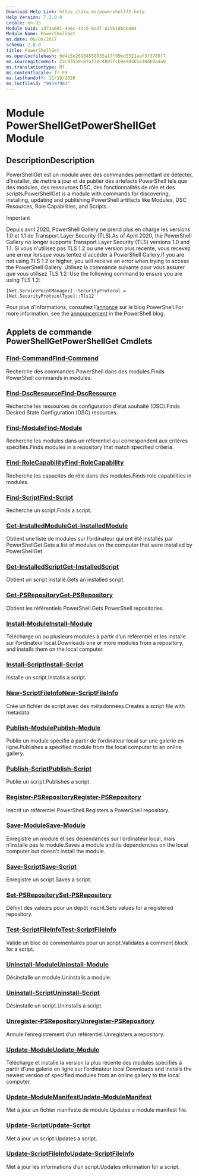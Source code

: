 ```yaml
---
Download Help Link: https://aka.ms/powershell72-help
Help Version: 7.2.0.0
Locale: en-US
Module Guid: 1d73a601-4a6c-43c5-ba3f-619b18bbb404
Module Name: PowerShellGet
ms.date: 06/09/2017
schema: 2.0.0
title: PowerShellGet
ms.openlocfilehash: 0d4e5e26184558055a17f99bd5321aaf3f3789f7
ms.sourcegitcommit: 22c93550c87af30c4895fcb9e9dd65e30d60ada0
ms.translationtype: MT
ms.contentlocale: fr-FR
ms.lasthandoff: 11/19/2020
ms.locfileid: "99597982"
---
```

# <span data-ttu-id="0d5f3-102">Module PowerShellGet</span><span class="sxs-lookup"><span data-stu-id="0d5f3-102">PowerShellGet Module</span></span>

## <span data-ttu-id="0d5f3-103">Description</span><span class="sxs-lookup"><span data-stu-id="0d5f3-103">Description</span></span>

<span data-ttu-id="0d5f3-104">PowerShellGet est un module avec des commandes permettant de détecter, d’installer, de mettre à jour et de publier des artefacts PowerShell tels que des modules, des ressources DSC, des fonctionnalités de rôle et des scripts.</span><span class="sxs-lookup"><span data-stu-id="0d5f3-104">PowerShellGet is a module with commands for discovering, installing, updating and publishing PowerShell artifacts like Modules, DSC Resources, Role Capabilities, and Scripts.</span></span>

> [!IMPORTANT]
> <span data-ttu-id="0d5f3-105">Depuis avril 2020, PowerShell Gallery ne prend plus en charge les versions 1.0 et 1.1 de Transport Layer Security (TLS).</span><span class="sxs-lookup"><span data-stu-id="0d5f3-105">As of April 2020, the PowerShell Gallery no longer supports Transport Layer Security (TLS) versions 1.0 and 1.1.</span></span> <span data-ttu-id="0d5f3-106">Si vous n'utilisez pas TLS 1.2 ou une version plus récente, vous recevez une erreur lorsque vous tentez d'accéder à PowerShell Gallery.</span><span class="sxs-lookup"><span data-stu-id="0d5f3-106">If you are not using TLS 1.2 or higher, you will receive an error when trying to access the PowerShell Gallery.</span></span> <span data-ttu-id="0d5f3-107">Utilisez la commande suivante pour vous assurer que vous utilisez TLS 1.2 :</span><span class="sxs-lookup"><span data-stu-id="0d5f3-107">Use the following command to ensure you are using TLS 1.2:</span></span>
>
> `[Net.ServicePointManager]::SecurityProtocol = [Net.SecurityProtocolType]::Tls12`
>
> <span data-ttu-id="0d5f3-108">Pour plus d’informations, consultez l’[annonce](https://devblogs.microsoft.com/powershell/powershell-gallery-tls-support/) sur le blog PowerShell.</span><span class="sxs-lookup"><span data-stu-id="0d5f3-108">For more information, see the [announcement](https://devblogs.microsoft.com/powershell/powershell-gallery-tls-support/) in the PowerShell blog.</span></span>

## <span data-ttu-id="0d5f3-109">Applets de commande PowerShellGet</span><span class="sxs-lookup"><span data-stu-id="0d5f3-109">PowerShellGet Cmdlets</span></span>

### [<span data-ttu-id="0d5f3-110">Find-Command</span><span class="sxs-lookup"><span data-stu-id="0d5f3-110">Find-Command</span></span>](Find-Command.md)
<span data-ttu-id="0d5f3-111">Recherche des commandes PowerShell dans des modules.</span><span class="sxs-lookup"><span data-stu-id="0d5f3-111">Finds PowerShell commands in modules.</span></span>

### [<span data-ttu-id="0d5f3-112">Find-DscResource</span><span class="sxs-lookup"><span data-stu-id="0d5f3-112">Find-DscResource</span></span>](Find-DscResource.md)
<span data-ttu-id="0d5f3-113">Recherche les ressources de configuration d’état souhaité (DSC).</span><span class="sxs-lookup"><span data-stu-id="0d5f3-113">Finds Desired State Configuration (DSC) resources.</span></span>

### [<span data-ttu-id="0d5f3-114">Find-Module</span><span class="sxs-lookup"><span data-stu-id="0d5f3-114">Find-Module</span></span>](Find-Module.md)
<span data-ttu-id="0d5f3-115">Recherche les modules dans un référentiel qui correspondent aux critères spécifiés.</span><span class="sxs-lookup"><span data-stu-id="0d5f3-115">Finds modules in a repository that match specified criteria.</span></span>

### [<span data-ttu-id="0d5f3-116">Find-RoleCapability</span><span class="sxs-lookup"><span data-stu-id="0d5f3-116">Find-RoleCapability</span></span>](Find-RoleCapability.md)
<span data-ttu-id="0d5f3-117">Recherche les capacités de rôle dans des modules.</span><span class="sxs-lookup"><span data-stu-id="0d5f3-117">Finds role capabilities in modules.</span></span>

### [<span data-ttu-id="0d5f3-118">Find-Script</span><span class="sxs-lookup"><span data-stu-id="0d5f3-118">Find-Script</span></span>](Find-Script.md)
<span data-ttu-id="0d5f3-119">Recherche un script.</span><span class="sxs-lookup"><span data-stu-id="0d5f3-119">Finds a script.</span></span>

### [<span data-ttu-id="0d5f3-120">Get-InstalledModule</span><span class="sxs-lookup"><span data-stu-id="0d5f3-120">Get-InstalledModule</span></span>](Get-InstalledModule.md)
<span data-ttu-id="0d5f3-121">Obtient une liste de modules sur l’ordinateur qui ont été installés par PowerShellGet.</span><span class="sxs-lookup"><span data-stu-id="0d5f3-121">Gets a list of modules on the computer that were installed by PowerShellGet.</span></span>

### [<span data-ttu-id="0d5f3-122">Get-InstalledScript</span><span class="sxs-lookup"><span data-stu-id="0d5f3-122">Get-InstalledScript</span></span>](Get-InstalledScript.md)
<span data-ttu-id="0d5f3-123">Obtient un script installé.</span><span class="sxs-lookup"><span data-stu-id="0d5f3-123">Gets an installed script.</span></span>

### [<span data-ttu-id="0d5f3-124">Get-PSRepository</span><span class="sxs-lookup"><span data-stu-id="0d5f3-124">Get-PSRepository</span></span>](Get-PSRepository.md)
<span data-ttu-id="0d5f3-125">Obtient les référentiels PowerShell.</span><span class="sxs-lookup"><span data-stu-id="0d5f3-125">Gets PowerShell repositories.</span></span>

### [<span data-ttu-id="0d5f3-126">Install-Module</span><span class="sxs-lookup"><span data-stu-id="0d5f3-126">Install-Module</span></span>](Install-Module.md)
<span data-ttu-id="0d5f3-127">Télécharge un ou plusieurs modules à partir d’un référentiel et les installe sur l’ordinateur local.</span><span class="sxs-lookup"><span data-stu-id="0d5f3-127">Downloads one or more modules from a repository, and installs them on the local computer.</span></span>

### [<span data-ttu-id="0d5f3-128">Install-Script</span><span class="sxs-lookup"><span data-stu-id="0d5f3-128">Install-Script</span></span>](Install-Script.md)
<span data-ttu-id="0d5f3-129">Installe un script.</span><span class="sxs-lookup"><span data-stu-id="0d5f3-129">Installs a script.</span></span>

### [<span data-ttu-id="0d5f3-130">New-ScriptFileInfo</span><span class="sxs-lookup"><span data-stu-id="0d5f3-130">New-ScriptFileInfo</span></span>](New-ScriptFileInfo.md)
<span data-ttu-id="0d5f3-131">Crée un fichier de script avec des métadonnées.</span><span class="sxs-lookup"><span data-stu-id="0d5f3-131">Creates a script file with metadata.</span></span>

### [<span data-ttu-id="0d5f3-132">Publish-Module</span><span class="sxs-lookup"><span data-stu-id="0d5f3-132">Publish-Module</span></span>](Publish-Module.md)
<span data-ttu-id="0d5f3-133">Publie un module spécifié à partir de l’ordinateur local sur une galerie en ligne.</span><span class="sxs-lookup"><span data-stu-id="0d5f3-133">Publishes a specified module from the local computer to an online gallery.</span></span>

### [<span data-ttu-id="0d5f3-134">Publish-Script</span><span class="sxs-lookup"><span data-stu-id="0d5f3-134">Publish-Script</span></span>](Publish-Script.md)
<span data-ttu-id="0d5f3-135">Publie un script.</span><span class="sxs-lookup"><span data-stu-id="0d5f3-135">Publishes a script.</span></span>

### [<span data-ttu-id="0d5f3-136">Register-PSRepository</span><span class="sxs-lookup"><span data-stu-id="0d5f3-136">Register-PSRepository</span></span>](Register-PSRepository.md)
<span data-ttu-id="0d5f3-137">Inscrit un référentiel PowerShell.</span><span class="sxs-lookup"><span data-stu-id="0d5f3-137">Registers a PowerShell repository.</span></span>

### [<span data-ttu-id="0d5f3-138">Save-Module</span><span class="sxs-lookup"><span data-stu-id="0d5f3-138">Save-Module</span></span>](Save-Module.md)
<span data-ttu-id="0d5f3-139">Enregistre un module et ses dépendances sur l’ordinateur local, mais n’installe pas le module.</span><span class="sxs-lookup"><span data-stu-id="0d5f3-139">Saves a module and its dependencies on the local computer but doesn't install the module.</span></span>

### [<span data-ttu-id="0d5f3-140">Save-Script</span><span class="sxs-lookup"><span data-stu-id="0d5f3-140">Save-Script</span></span>](Save-Script.md)
<span data-ttu-id="0d5f3-141">Enregistre un script.</span><span class="sxs-lookup"><span data-stu-id="0d5f3-141">Saves a script.</span></span>

### [<span data-ttu-id="0d5f3-142">Set-PSRepository</span><span class="sxs-lookup"><span data-stu-id="0d5f3-142">Set-PSRepository</span></span>](Set-PSRepository.md)
<span data-ttu-id="0d5f3-143">Définit des valeurs pour un dépôt inscrit.</span><span class="sxs-lookup"><span data-stu-id="0d5f3-143">Sets values for a registered repository.</span></span>

### [<span data-ttu-id="0d5f3-144">Test-ScriptFileInfo</span><span class="sxs-lookup"><span data-stu-id="0d5f3-144">Test-ScriptFileInfo</span></span>](Test-ScriptFileInfo.md)
<span data-ttu-id="0d5f3-145">Valide un bloc de commentaires pour un script.</span><span class="sxs-lookup"><span data-stu-id="0d5f3-145">Validates a comment block for a script.</span></span>

### [<span data-ttu-id="0d5f3-146">Uninstall-Module</span><span class="sxs-lookup"><span data-stu-id="0d5f3-146">Uninstall-Module</span></span>](Uninstall-Module.md)
<span data-ttu-id="0d5f3-147">Désinstalle un module.</span><span class="sxs-lookup"><span data-stu-id="0d5f3-147">Uninstalls a module.</span></span>

### [<span data-ttu-id="0d5f3-148">Uninstall-Script</span><span class="sxs-lookup"><span data-stu-id="0d5f3-148">Uninstall-Script</span></span>](Uninstall-Script.md)
<span data-ttu-id="0d5f3-149">Désinstalle un script.</span><span class="sxs-lookup"><span data-stu-id="0d5f3-149">Uninstalls a script.</span></span>

### [<span data-ttu-id="0d5f3-150">Unregister-PSRepository</span><span class="sxs-lookup"><span data-stu-id="0d5f3-150">Unregister-PSRepository</span></span>](Unregister-PSRepository.md)
<span data-ttu-id="0d5f3-151">Annule l’enregistrement d’un référentiel.</span><span class="sxs-lookup"><span data-stu-id="0d5f3-151">Unregisters a repository.</span></span>

### [<span data-ttu-id="0d5f3-152">Update-Module</span><span class="sxs-lookup"><span data-stu-id="0d5f3-152">Update-Module</span></span>](Update-Module.md)
<span data-ttu-id="0d5f3-153">Télécharge et installe la version la plus récente des modules spécifiés à partir d’une galerie en ligne sur l’ordinateur local.</span><span class="sxs-lookup"><span data-stu-id="0d5f3-153">Downloads and installs the newest version of specified modules from an online gallery to the local computer.</span></span>

### [<span data-ttu-id="0d5f3-154">Update-ModuleManifest</span><span class="sxs-lookup"><span data-stu-id="0d5f3-154">Update-ModuleManifest</span></span>](Update-ModuleManifest.md)
<span data-ttu-id="0d5f3-155">Met à jour un fichier manifeste de module.</span><span class="sxs-lookup"><span data-stu-id="0d5f3-155">Updates a module manifest file.</span></span>

### [<span data-ttu-id="0d5f3-156">Update-Script</span><span class="sxs-lookup"><span data-stu-id="0d5f3-156">Update-Script</span></span>](Update-Script.md)
<span data-ttu-id="0d5f3-157">Met à jour un script.</span><span class="sxs-lookup"><span data-stu-id="0d5f3-157">Updates a script.</span></span>

### [<span data-ttu-id="0d5f3-158">Update-ScriptFileInfo</span><span class="sxs-lookup"><span data-stu-id="0d5f3-158">Update-ScriptFileInfo</span></span>](Update-ScriptFileInfo.md)
<span data-ttu-id="0d5f3-159">Met à jour les informations d’un script.</span><span class="sxs-lookup"><span data-stu-id="0d5f3-159">Updates information for a script.</span></span>
